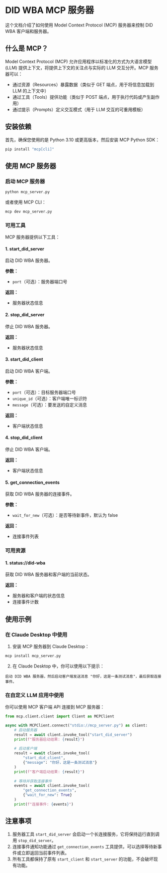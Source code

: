 # DID WBA MCP 服务器

这个文档介绍了如何使用 Model Context Protocol (MCP) 服务器来控制 DID WBA 客户端和服务器。

## 什么是 MCP？

Model Context Protocol (MCP) 允许应用程序以标准化的方式为大语言模型 (LLM) 提供上下文，将提供上下文的关注点与实际的 LLM 交互分开。MCP 服务器可以：

- 通过资源（Resources）暴露数据（类似于 GET 端点，用于将信息加载到 LLM 的上下文中）
- 通过工具（Tools）提供功能（类似于 POST 端点，用于执行代码或产生副作用）
- 通过提示（Prompts）定义交互模式（用于 LLM 交互的可重用模板）

## 安装依赖

首先，确保您使用的是 Python 3.10 或更高版本，然后安装 MCP Python SDK：

```bash
pip install "mcp[cli]"
```

## 使用 MCP 服务器

### 启动 MCP 服务器

```bash
python mcp_server.py
```

或者使用 MCP CLI：

```bash
mcp dev mcp_server.py
```

### 可用工具

MCP 服务器提供以下工具：

#### 1. start_did_server

启动 DID WBA 服务器。

**参数：**
- `port`（可选）：服务器端口号

**返回：**
- 服务器状态信息

#### 2. stop_did_server

停止 DID WBA 服务器。

**返回：**
- 服务器状态信息

#### 3. start_did_client

启动 DID WBA 客户端。

**参数：**
- `port`（可选）：目标服务器端口号
- `unique_id`（可选）：客户端唯一标识符
- `message`（可选）：要发送的自定义消息

**返回：**
- 客户端状态信息

#### 4. stop_did_client

停止 DID WBA 客户端。

**返回：**
- 客户端状态信息

#### 5. get_connection_events

获取 DID WBA 服务器的连接事件。

**参数：**
- `wait_for_new`（可选）：是否等待新事件，默认为 false

**返回：**
- 连接事件列表

### 可用资源

#### 1. status://did-wba

获取 DID WBA 服务器和客户端的当前状态。

**返回：**
- 服务器和客户端的状态信息
- 连接事件计数

## 使用示例

### 在 Claude Desktop 中使用

1. 安装 MCP 服务器到 Claude Desktop：

```bash
mcp install mcp_server.py
```

2. 在 Claude Desktop 中，你可以使用以下提示：

```
启动 DID WBA 服务器，然后启动客户端发送消息 "你好，这是一条测试消息"，最后获取连接事件。
```

### 在自定义 LLM 应用中使用

你可以使用 MCP 客户端 API 连接到 MCP 服务器：

```python
from mcp.client.client import Client as MCPClient

async with MCPClient.connect("stdio://mcp_server.py") as client:
    # 启动服务器
    result = await client.invoke_tool("start_did_server")
    print(f"服务器启动结果: {result}")
    
    # 启动客户端
    result = await client.invoke_tool(
        "start_did_client", 
        {"message": "你好，这是一条测试消息"}
    )
    print(f"客户端启动结果: {result}")
    
    # 等待并获取连接事件
    events = await client.invoke_tool(
        "get_connection_events", 
        {"wait_for_new": True}
    )
    print(f"连接事件: {events}")
```

## 注意事项

1. 服务器工具 `start_did_server` 会启动一个长连接服务，它将保持运行直到调用 `stop_did_server`。
2. 连接事件通知功能通过 `get_connection_events` 工具提供，可以选择等待新事件或立即返回当前事件列表。
3. 所有工具都保持了原有 `start_client` 和 `start_server` 的功能，不会破坏现有功能。